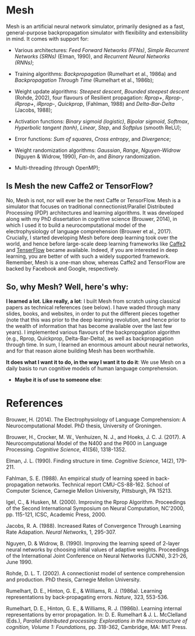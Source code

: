 # Mesh

Mesh is an artificial neural network simulator, primarily designed as a
fast, general-purpose backpropagation simulator with flexibility and
extensibility in mind. It comes with support for:

* Various architectures: *Feed Forward Networks (FFNs)*, *Simple Recurrent
  Networks (SRNs)* (Elman, 1990), and *Recurrent Neural Networks (RNNs)*;

* Training algorithms: *Backpropagation* (Rumelhart et al., 1986a) and
  *Backpropagation Through Time* (Rumelhart et al., 1986b);

* Weight update algorithms: *Steepest descent*, *Bounded steepest descent*
  (Rohde, 2002), four flavours of Resilient propagation: *Rprop+*, *Rprop-*,
  *iRprop+*, *iRprop-*, *Quickprop*, (Fahlman, 1988) and *Delta-Bar-Delta*
  (Jacobs, 1988);

* Activation functions: *Binary sigmoid (logistic)*, *Bipolar sigmoid*,
  *Softmax*, *Hyperbolic tangent (tanh)*, *Linear*, *Step*, and *Softplus*
  (smooth ReLU);

* Error functions: *Sum of squares*, *Cross entropy*, and *Divergence*;

* Weight randomization algorithms: *Gaussian*, *Range*, *Nguyen-Widrow*
  (Nguyen & Widrow, 1990), *Fan-In*, and *Binary* randomization.

* Multi-threading (through OpenMP);

## Is Mesh the new Caffe2 or TensorFlow?

No, Mesh is not, nor will ever be the next Caffe or TensorFlow. Mesh is a
simulator that focuses on traditional connectionist/Parallel Distributed
Processing (PDP) architectures and learning algorithms. It was developed
along with my PhD dissertation in cognitive science (Brouwer, 2014), in
which I used it to build a neurocomputational model of the electrophysiology
of language comprehension (Brouwer et al., 2017). Crucially, I started
developing Mesh before deep learning took over the world, and hence before
large-scale deep learning frameworks like [Caffe2](https://caffe2.ai) and
[TenserFlow](https://www.tensorflow.org/) became available. Indeed, if you
are interested in deep learning, you are better of with such a widely
supported framework. Remember, Mesh is a one-man show, whereas Caffe2 and
TensorFlow are backed by Facebook and Google, respectively. 

## So, why Mesh? Well, here's why:

**I learned a lot. Like really, a lot**: I built Mesh from scratch using
classical papers as technical references (see below). I have waded through
many slides, books, and websites, in order to put the different pieces
together (note that this was prior to the deep learning revolution, and
hence prior to the wealth of information that has become available over the
last few years).  I implemented various flavours of the backpropagation
algorithm (e.g., Rprop, Quickprop, Delta-Bar-Delta), as well as
backpropagation through time. In sum, I learned an enormous amount about
neural networks, and for that reason alone building Mesh has been
worthwhile.

**It does what I want it to do, in the way I want it to do it**: We use Mesh
on a daily basis to run cognitive models of human language comprehension. 
  
* **Maybe it is of use to someone else**:



# References

Brouwer, H. (2014). The Electrophysiology of Language Comprehension: A
Neurocomputational Model. PhD thesis, University of Groningen.

Brouwer, H., Crocker, M. W., Venhuizen, N. J., and Hoeks, J. C. J. (2017). A
Neurocomputational Model of the N400 and the P600 in Language Processing.
*Cognitive Science*, 41(S6), 1318-1352.

Elman, J. L. (1990). Finding structure in time. *Cognitive Science*, 14(2),
179-211.

Fahlman, S. E. (1988). An empirical study of learning speed in
back-propagation networks. Technical report CMU-CS-88-162. School of
Computer Science, Carnegie Mellon University, Pittsburgh, PA 15213.

Igel, C., & Husken, M. (2000). Improving the Rprop Algorithm. Proceedings of
the Second International Symposium on Neural Computation, NC'2000, pp.
115-121, ICSC, Academic Press, 2000.

Jacobs, R. A. (1988). Increased Rates of Convergence Through Learning Rate
Adapation. *Neural Network*s, 1, 295-307.

Nguyen, D. & Widrow, B. (1990). Improving the learning speed of 2-layer
neural networks by choosing initial values of adaptive weights. Proceedings
of the International Joint Conference on Neural Networks (IJCNN), 3:21-26,
June 1990.

Rohde, D. L. T. (2002). A connectionist model of sentence comprehension and
production. PhD thesis, Carnegie Mellon University.

Rumelhart, D. E., Hinton, G. E., & Williams, R. J. (1986a). Learning
representations by back-propagating errors. *Nature*, 323, 553-536.

Rumelhart, D. E., Hinton, G. E., & Williams, R. J. (1986b). Learning
internal representations by error propagation. In: D. E. Rumelhart & J. L.
McClelland (Eds.), *Parallel distributed processing: Explorations in the
microstructure of cognition, Volume 1: Foundations,* pp. 318-362, Cambridge,
MA: MIT Press.
